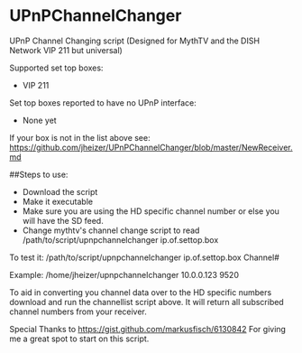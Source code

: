 # UPnPChannelChanger
UPnP Channel Changing script (Designed for MythTV and the DISH Network VIP 211 but universal)

Supported set top boxes:
 + VIP 211

Set top boxes reported to have no UPnP interface:
+ None yet

  
If your box is not in the list above see: <https://github.com/jheizer/UPnPChannelChanger/blob/master/NewReceiver.md>
  
##Steps to use:
+ Download the script
+ Make it executable
+ Make sure you are using the HD specific channel number or else you will have the SD feed.
+ Change mythtv's channel change script to read /path/to/script/upnpchannelchanger ip.of.settop.box

To test it: /path/to/script/upnpchannelchanger ip.of.settop.box Channel#

Example: /home/jheizer/upnpchannelchanger 10.0.0.123 9520

To aid in converting you channel data over to the HD specific numbers download and run the channellist script above.  It will return all subscribed channel numbers from your receiver.


Special Thanks to https://gist.github.com/markusfisch/6130842  For giving me a great spot to start on this script.


